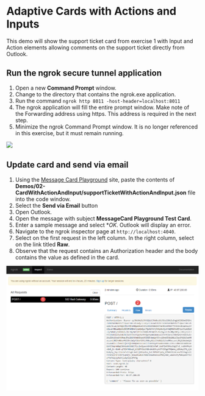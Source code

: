 # Adaptive Cards with Actions and Inputs

This demo will show the support ticket card from exercise 1 with Input and Action elements allowing comments on the support ticket directly from Outlook.

## Run the ngrok secure tunnel application

1. Open a new **Command Prompt** window.
1. Change to the directory that contains the ngrok.exe application.
1. Run the command `ngrok http 8011 -host-header=localhost:8011`
1. The ngrok application will fill the entire prompt window. Make note of the Forwarding address using https. This address is required in the next step.
1. Minimize the ngrok Command Prompt window. It is no longer referenced in this exercise, but it must remain running.

![](Images/ngrokTunnel.png)

## Update card and send via email

1. Using the [Message Card Playground](https://messagecardplayground.azurewebsites.net) site, paste the contents of **Demos/02-CardWithActionAndInput/supportTicketWithActionAndInput.json** file into the code window.
1. Select the **Send via Email** button
1. Open Outlook.
1. Open the message with subject **MessageCard Playground Test Card**.
1. Enter a sample message and select **OK*. Outlook will display an error.
1. Navigate to the ngrok inspector page at `http://localhost:4040`.
1. Select on the first request in the left column. In the right column, select on the link titled **Raw**.
1. Observe that the request contains an Authorization header and the body contains the value as defined in the card.

![ngrok Inspector](../../Images/ngrokInspector.png)
